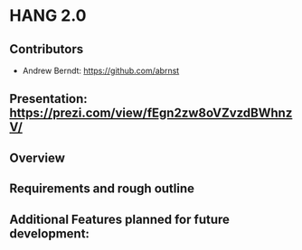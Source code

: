 # HANG 2.0

## Contributors

* Andrew Berndt: https://github.com/abrnst
## Presentation: https://prezi.com/view/fEgn2zw8oVZvzdBWhnzV/

## Overview


## Requirements and rough outline


## Additional Features planned for future development:


